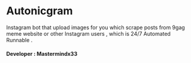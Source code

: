 # Autonicgram
Instagram bot that upload images for you which scrape posts from 9gag meme website or other Instagram users , which is 24/7 Automated Runnable .
#### Developer : Mastermindx33
